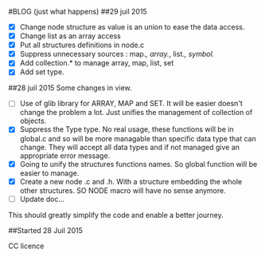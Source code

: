 #BLOG (just what happens)
##29 juil 2015
- [x] Change node structure as value is an union to ease the data access.
- [x] Change list as an array access
- [x] Put all structures definitions in node.c
- [x] Suppress unnecessary sources : map.*, array.*, list.*, symbol.*
- [x] Add collection.* to manage array, map, list, set
- [x] Add set type.

##28 juil 2015
Some changes in view.

- [ ] Use of glib library for ARRAY, MAP and SET. It will be easier doesn't change the problem a lot. Just unifies the 
management of collection of objects.
- [x] Suppress the Type type. No real usage, these functions will be in global.c and so will be more managable than 
specific 
data type that can change. They will accept all data types and if not managed give an appropriate error message.
- [x] Going to unify the structures functions names. So global function will be easier to manage.
- [x] Create a new node .c and .h. With a structure embedding the whole other structures. SO NODE macro will have no 
sense anymore.
- [ ] Update doc...

This should greatly simplify the code and enable a better journey.

##Started 28 Juil 2015

CC licence
